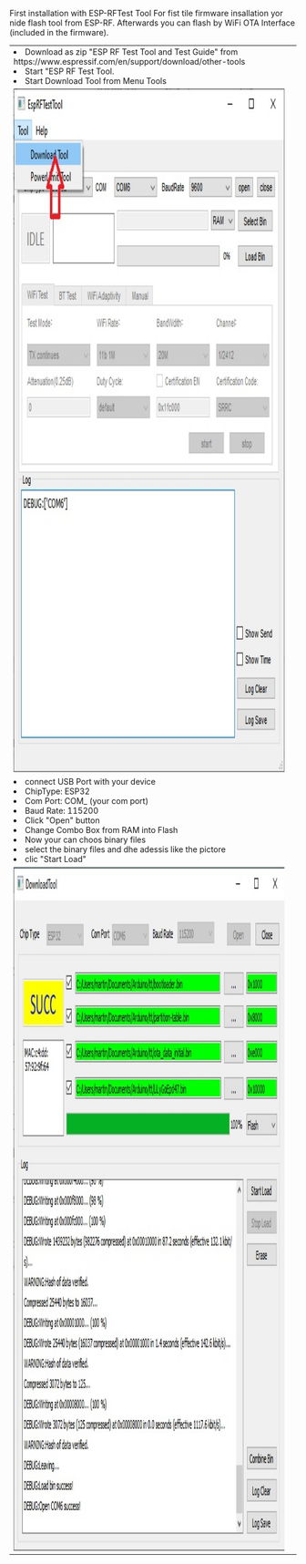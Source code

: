 First installation with ESP-RFTest Tool
For fist tile firmware insallation yor nide flash tool from ESP-RF.
Afterwards you can flash by WiFi OTA Interface (included in the firmware).

<table>
  <tr>
      <td>
        <li>Download as zip "ESP RF Test Tool and Test Guide" from https://www.espressif.com/en/support/download/other-tools</li>
        <li>Start "ESP RF Test Tool.</li>
        <li>Start Download Tool from Menu Tools</li>
      <td>
  </tr>  
  <tr>
    <td>
      <img src="./ESP-RF-Test-Tool.jpg" height="1200">
    </td>  
  </tr>  
  <tr>
      <td>
        <li>connect USB Port with your device</li>
        <li>ChipType: ESP32</li>
        <li>Com Port: COM_ (your com port)</li>
        <li>Baud Rate: 115200</li>
        <li>Click "Open" button</li>
        <li>Change Combo Box from RAM into Flash</li>
        <li>Now your can choos binary files</li>
        <li>select the binary files and dhe adessis like the pictore</li>
        <li>clic "Start Load"</li>
      <td>
  </tr>  
  <tr>
    <td>
      <img src="./Flash-Settings.jpg" height="1200">
    </td>  
  </tr>  
  
</table>  
